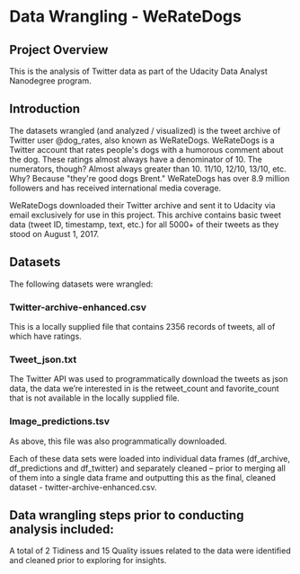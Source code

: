 # Data Wrangling - WeRateDogs

## Project Overview
This is the analysis of Twitter data as part of the Udacity Data Analyst Nanodegree program.

## Introduction
The datasets wrangled (and analyzed / visualized) is the tweet archive of Twitter user @dog_rates, also known as WeRateDogs. WeRateDogs is a Twitter account that rates people's dogs with a humorous comment about the dog. These ratings almost always have a denominator of 10. The numerators, though? Almost always greater than 10. 11/10, 12/10, 13/10, etc. Why? Because "they're good dogs Brent." WeRateDogs has over 8.9 million followers and has received international media coverage.

WeRateDogs downloaded their Twitter archive and sent it to Udacity via email exclusively for use in this project. This archive contains basic tweet data (tweet ID, timestamp, text, etc.) for all 5000+ of their tweets as they stood on August 1, 2017.

## Datasets
The following datasets were wrangled:

### Twitter-archive-enhanced.csv
This is a locally supplied file that contains 2356 records of tweets, all of which have ratings.

### Tweet_json.txt
The Twitter API was used to programmatically download the tweets as json data, the data we’re interested in is the retweet_count and favorite_count that is not available in the locally supplied file.

### Image_predictions.tsv
As above, this file was also programmatically downloaded.

Each of these data sets were loaded into individual data frames (df_archive, df_predictions and df_twitter) and separately cleaned – prior to merging all of them into a single data frame and outputting this as the final, cleaned dataset - twitter-archive-enhanced.csv.

## Data wrangling steps prior to conducting analysis included:
A total of 2 Tidiness and 15 Quality issues related to the data were identified and cleaned prior to exploring for insights.
